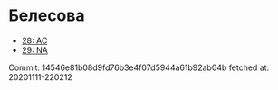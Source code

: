 # Белесова
- [28: AC](28.md)
- [29: NA](29.md)

Commit: 14546e81b08d9fd76b3e4f07d5944a61b92ab04b
 fetched at: 20201111-220212
